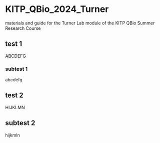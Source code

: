 # KITP_QBio_2024_Turner
materials and guide for the Turner Lab module of the KITP QBio Summer Research Course
## test 1
ABCDEFG
### subtest 1
abcdefg
## test 2
HIJKLMN
## subtest 2
hijkmln
